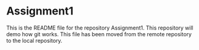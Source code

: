 # Assignment1
This is the README file for the repository Assignment1. This repository will demo how git works. This file has been moved from the remote repository to the local repository.
 